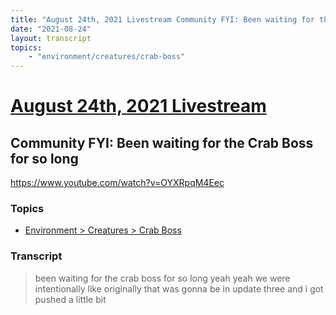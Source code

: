 ```yaml
---
title: "August 24th, 2021 Livestream Community FYI: Been waiting for the Crab Boss for so long"
date: "2021-08-24"
layout: transcript
topics:
    - "environment/creatures/crab-boss"
---
```

# [August 24th, 2021 Livestream](../2021-08-24.md)
## Community FYI: Been waiting for the Crab Boss for so long
https://www.youtube.com/watch?v=OYXRpqM4Eec

### Topics
* [Environment > Creatures > Crab Boss](../topics/environment/creatures/crab-boss.md)

### Transcript

> been waiting for the crab boss for so long yeah yeah we were intentionally like originally that was gonna be in update three and i got pushed a little bit
